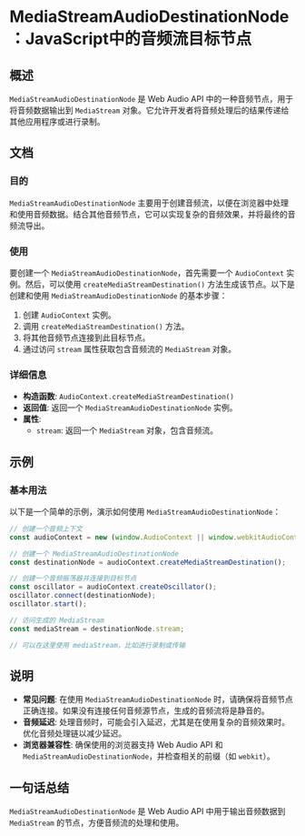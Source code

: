 <!--
Meta Description: # MediaStreamAudioDestinationNode：JavaScript中的音频流目标节点 ## 概述 `MediaStreamAudioDestinationNode` 是 Web Audio API 中的一种音频节点，用于将音频数据输出到 `MediaStream` 对象。它允许...
Meta Keywords: mediastreamaudiodestinationnode, mediastream, audiocontext, createmediastreamdestination, const
-->

# MediaStreamAudioDestinationNode：JavaScript中的音频流目标节点

## 概述
`MediaStreamAudioDestinationNode` 是 Web Audio API 中的一种音频节点，用于将音频数据输出到 `MediaStream` 对象。它允许开发者将音频处理后的结果传递给其他应用程序或进行录制。

## 文档
### 目的
`MediaStreamAudioDestinationNode` 主要用于创建音频流，以便在浏览器中处理和使用音频数据。结合其他音频节点，它可以实现复杂的音频效果，并将最终的音频流导出。

### 使用
要创建一个 `MediaStreamAudioDestinationNode`，首先需要一个 `AudioContext` 实例。然后，可以使用 `createMediaStreamDestination()` 方法生成该节点。以下是创建和使用 `MediaStreamAudioDestinationNode` 的基本步骤：

1. 创建 `AudioContext` 实例。
2. 调用 `createMediaStreamDestination()` 方法。
3. 将其他音频节点连接到此目标节点。
4. 通过访问 `stream` 属性获取包含音频流的 `MediaStream` 对象。

### 详细信息
- **构造函数**: `AudioContext.createMediaStreamDestination()`
- **返回值**: 返回一个 `MediaStreamAudioDestinationNode` 实例。
- **属性**:
  - `stream`: 返回一个 `MediaStream` 对象，包含音频流。

## 示例
### 基本用法
以下是一个简单的示例，演示如何使用 `MediaStreamAudioDestinationNode`：

```javascript
// 创建一个音频上下文
const audioContext = new (window.AudioContext || window.webkitAudioContext)();

// 创建一个 MediaStreamAudioDestinationNode
const destinationNode = audioContext.createMediaStreamDestination();

// 创建一个音频振荡器并连接到目标节点
const oscillator = audioContext.createOscillator();
oscillator.connect(destinationNode);
oscillator.start();

// 访问生成的 MediaStream
const mediaStream = destinationNode.stream;

// 可以在这里使用 mediaStream，比如进行录制或传输
```

## 说明
- **常见问题**: 在使用 `MediaStreamAudioDestinationNode` 时，请确保将音频节点正确连接。如果没有连接任何音频源节点，生成的音频流将是静音的。
- **音频延迟**: 处理音频时，可能会引入延迟，尤其是在使用复杂的音频效果时。优化音频处理链以减少延迟。
- **浏览器兼容性**: 确保使用的浏览器支持 Web Audio API 和 `MediaStreamAudioDestinationNode`，并检查相关的前缀（如 `webkit`）。

## 一句话总结
`MediaStreamAudioDestinationNode` 是 Web Audio API 中用于输出音频数据到 `MediaStream` 的节点，方便音频流的处理和使用。